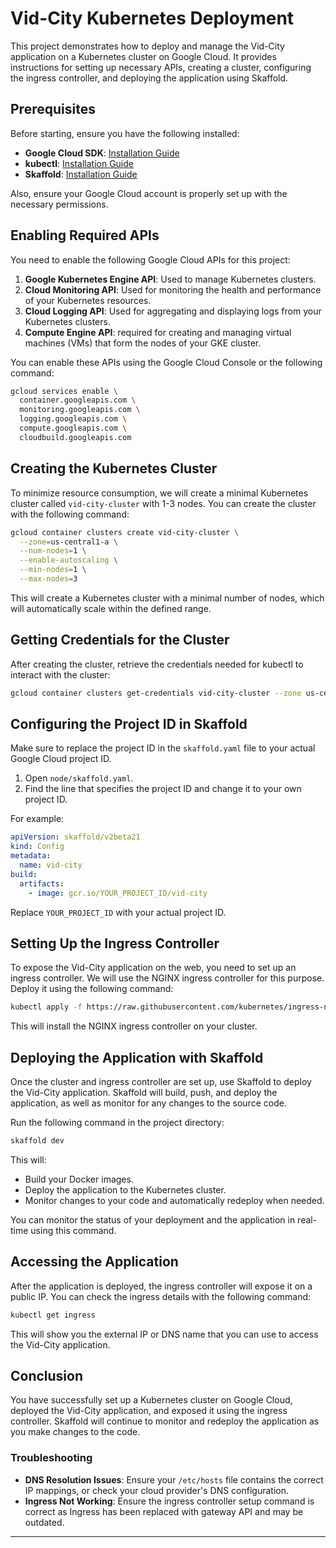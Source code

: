 
# Vid-City Kubernetes Deployment

This project demonstrates how to deploy and manage the Vid-City application on a Kubernetes cluster on Google Cloud. It provides instructions for setting up necessary APIs, creating a cluster, configuring the ingress controller, and deploying the application using Skaffold.

## Prerequisites

Before starting, ensure you have the following installed:

- **Google Cloud SDK**: [Installation Guide](https://cloud.google.com/sdk/docs/install)
- **kubectl**: [Installation Guide](https://kubernetes.io/docs/tasks/tools/install-kubectl/)
- **Skaffold**: [Installation Guide](https://skaffold.dev/docs/install/)

Also, ensure your Google Cloud account is properly set up with the necessary permissions.

## Enabling Required APIs

You need to enable the following Google Cloud APIs for this project:

1. **Google Kubernetes Engine API**: Used to manage Kubernetes clusters.
2. **Cloud Monitoring API**: Used for monitoring the health and performance of your Kubernetes resources.
3. **Cloud Logging API**: Used for aggregating and displaying logs from your Kubernetes clusters.
4. **Compute Engine API**: required for creating and managing virtual machines (VMs) that form the nodes of your GKE cluster.

You can enable these APIs using the Google Cloud Console or the following command:

```bash
gcloud services enable \
  container.googleapis.com \
  monitoring.googleapis.com \
  logging.googleapis.com \
  compute.googleapis.com \
  cloudbuild.googleapis.com
```

## Creating the Kubernetes Cluster

To minimize resource consumption, we will create a minimal Kubernetes cluster called `vid-city-cluster` with 1-3 nodes. You can create the cluster with the following command:

```bash
gcloud container clusters create vid-city-cluster \
  --zone=us-central1-a \
  --num-nodes=1 \
  --enable-autoscaling \
  --min-nodes=1 \
  --max-nodes=3
```

This will create a Kubernetes cluster with a minimal number of nodes, which will automatically scale within the defined range.

## Getting Credentials for the Cluster

After creating the cluster, retrieve the credentials needed for kubectl to interact with the cluster:

```bash
gcloud container clusters get-credentials vid-city-cluster --zone us-central1-a
```

## Configuring the Project ID in Skaffold

Make sure to replace the project ID in the `skaffold.yaml` file to your actual Google Cloud project ID.

1. Open `node/skaffold.yaml`.
2. Find the line that specifies the project ID and change it to your own project ID.

For example:

```yaml
apiVersion: skaffold/v2beta21
kind: Config
metadata:
  name: vid-city
build:
  artifacts:
    - image: gcr.io/YOUR_PROJECT_ID/vid-city
```

Replace `YOUR_PROJECT_ID` with your actual project ID.

## Setting Up the Ingress Controller

To expose the Vid-City application on the web, you need to set up an ingress controller. We will use the NGINX ingress controller for this purpose. Deploy it using the following command:

```bash
kubectl apply -f https://raw.githubusercontent.com/kubernetes/ingress-nginx/controller-v1.8.2/deploy/static/provider/cloud/deploy.yaml
```

This will install the NGINX ingress controller on your cluster.

## Deploying the Application with Skaffold

Once the cluster and ingress controller are set up, use Skaffold to deploy the Vid-City application. Skaffold will build, push, and deploy the application, as well as monitor for any changes to the source code.

Run the following command in the project directory:

```bash
skaffold dev
```

This will:

- Build your Docker images.
- Deploy the application to the Kubernetes cluster.
- Monitor changes to your code and automatically redeploy when needed.

You can monitor the status of your deployment and the application in real-time using this command.

## Accessing the Application

After the application is deployed, the ingress controller will expose it on a public IP. You can check the ingress details with the following command:

```bash
kubectl get ingress
```

This will show you the external IP or DNS name that you can use to access the Vid-City application.

## Conclusion

You have successfully set up a Kubernetes cluster on Google Cloud, deployed the Vid-City application, and exposed it using the ingress controller. Skaffold will continue to monitor and redeploy the application as you make changes to the code.

### Troubleshooting

- **DNS Resolution Issues**: Ensure your `/etc/hosts` file contains the correct IP mappings, or check your cloud provider's DNS configuration.
- **Ingress Not Working**: Ensure the ingress controller setup command is correct as Ingress has been replaced with gateway API and may be outdated.

---